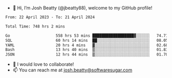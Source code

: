 - 👋 Hi, I’m Josh Beatty (@jbeatty88), welcome to my GitHub profile!

<!--START_SECTION:waka-->

```txt
From: 22 April 2023 - To: 21 April 2024

Total Time: 748 hrs 2 mins

Go                    558 hrs 53 mins ██████████████████▓░░░░░░   74.71 %
SQL                   60 hrs 14 mins  ██░░░░░░░░░░░░░░░░░░░░░░░   08.05 %
YAML                  20 hrs 4 mins   ▓░░░░░░░░░░░░░░░░░░░░░░░░   02.68 %
Bash                  13 hrs 40 mins  ▒░░░░░░░░░░░░░░░░░░░░░░░░   01.83 %
JSON                  12 hrs 44 mins  ▒░░░░░░░░░░░░░░░░░░░░░░░░   01.70 %
```

<!--END_SECTION:waka-->

- 💞️ I would love to collaborate!
- 📫 You can reach me at josh.beatty@softwaresugar.com

<!---
jbeatty88/jbeatty88 is a ✨ special ✨ repository because its `README.md` (this file) appears on your GitHub profile.
You can click the Preview link to take a look at your changes.
--->
